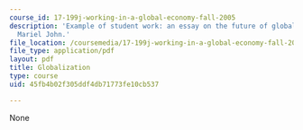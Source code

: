 ```yaml
---
course_id: 17-199j-working-in-a-global-economy-fall-2005
description: 'Example of student work: an essay on the future of globalization by
  Mariel John.'
file_location: /coursemedia/17-199j-working-in-a-global-economy-fall-2005/45fb4b02f305ddf4db71773fe10cb537_Globalization2.pdf
file_type: application/pdf
layout: pdf
title: Globalization
type: course
uid: 45fb4b02f305ddf4db71773fe10cb537

---
```

None